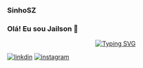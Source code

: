 ### SinhoSZ
### Olá! Eu sou Jailson 👋
<p align="center">
<a href="https://github.com/SinhoSZ">
    <img src="https://readme-typing-svg.demolab.com?font=Georgia&size=18&duration=2000&pause=100&multiline=true&width=1000&height=120&lines=SinhoSZ;Jailson+José+%7C+26y;Software+engineer+Student%7C;" alt="Typing SVG" />
</a>
<br/>

[![linkdin](https://img.shields.io/badge/LinkedIn-0077B5?style=for-the-badge&logo=linkedin&logoColor=white)](https://www.linkedin.com/in/jailsonjose/)
[![instagram](https://img.shields.io/badge/Instagram-E4405F?style=for-the-badge&logo=instagram&logoColor=white)](https://www.instagram.com/_jailsonjose/)
